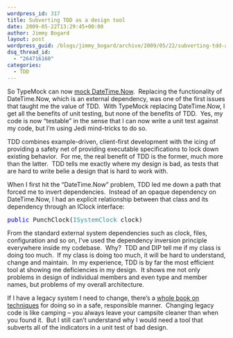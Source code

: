 ```yaml
---
wordpress_id: 317
title: Subverting TDD as a design tool
date: 2009-05-22T13:29:45+00:00
author: Jimmy Bogard
layout: post
wordpress_guid: /blogs/jimmy_bogard/archive/2009/05/22/subverting-tdd-as-a-design-tool.aspx
dsq_thread_id:
  - "264716160"
categories:
  - TDD
---
```

So TypeMock can now [mock DateTime.Now](http://blog.typemock.com/2009/05/mockingfaking-datetimenow-in-unit-tests.html).&#160; Replacing the functionality of DateTime.Now, which is an external dependency, was one of the first issues that taught me the value of TDD.&#160; With TypeMock replacing DateTime.Now, I get all the benefits of unit testing, but none of the benefits of TDD.&#160; Yes, my code is now “testable” in the sense that I can now write a unit test against my code, but I’m using Jedi mind-tricks to do so.

TDD combines example-driven, client-first development with the icing of providing a safety net of providing executable specifications to lock down existing behavior.&#160; For me, the real benefit of TDD is the former, much more than the latter.&#160; TDD tells me exactly where my design is bad, as tests that are hard to write belie a design that is hard to work with.

When I first hit the “DateTime.Now” problem, TDD led me down a path that forced me to invert dependencies.&#160; Instead of an opaque dependency on DateTime.Now, I had an explicit relationship between that class and its dependency through an IClock interface:

<pre><span style="color: blue">public </span>PunchClock(<span style="color: #2b91af">ISystemClock </span>clock)</pre>

[](http://11011.net/software/vspaste)

From the standard external system dependencies such as clock, files, configuration and so on, I’ve used the dependency inversion principle everywhere inside my codebase.&#160; Why?&#160; TDD and DIP tell me if my class is doing too much.&#160; If my class is doing too much, it will be hard to understand, change and maintain.&#160; In my experience, TDD is by far the most efficient tool at showing me deficiencies in my design.&#160; It shows me not only problems in design of individual members and even type and member names, but problems of my overall architecture.

If I have a legacy system I need to change, there’s a [whole book on techniques](http://www.amazon.com/Working-Effectively-Legacy-Robert-Martin/dp/0131177052) for doing so in a safe, responsible manner.&#160; Changing legacy code is like camping – you always leave your campsite cleaner than when you found it.&#160; But I still can’t understand why I would need a tool that subverts all of the indicators in a unit test of bad design.